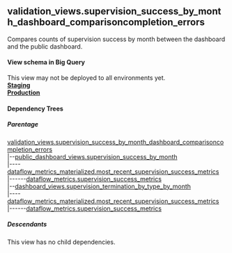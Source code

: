 ## validation_views.supervision_success_by_month_dashboard_comparisoncompletion_errors

Compares counts of supervision success by month between the dashboard and the public dashboard. 

#### View schema in Big Query
This view may not be deployed to all environments yet.<br/>
[**Staging**](https://console.cloud.google.com/bigquery?pli=1&p=recidiviz-staging&page=table&project=recidiviz-staging&d=validation_views&t=supervision_success_by_month_dashboard_comparisoncompletion_errors)
<br/>
[**Production**](https://console.cloud.google.com/bigquery?pli=1&p=recidiviz-123&page=table&project=recidiviz-123&d=validation_views&t=supervision_success_by_month_dashboard_comparisoncompletion_errors)
<br/>

#### Dependency Trees

##### Parentage
[validation_views.supervision_success_by_month_dashboard_comparisoncompletion_errors](../validation_views/supervision_success_by_month_dashboard_comparisoncompletion_errors.md) <br/>
|--[public_dashboard_views.supervision_success_by_month](../public_dashboard_views/supervision_success_by_month.md) <br/>
|----[dataflow_metrics_materialized.most_recent_supervision_success_metrics](../dataflow_metrics_materialized/most_recent_supervision_success_metrics.md) <br/>
|------[dataflow_metrics.supervision_success_metrics](../../metrics/supervision/supervision_success_metrics.md) <br/>
|--[dashboard_views.supervision_termination_by_type_by_month](../dashboard_views/supervision_termination_by_type_by_month.md) <br/>
|----[dataflow_metrics_materialized.most_recent_supervision_success_metrics](../dataflow_metrics_materialized/most_recent_supervision_success_metrics.md) <br/>
|------[dataflow_metrics.supervision_success_metrics](../../metrics/supervision/supervision_success_metrics.md) <br/>


##### Descendants
This view has no child dependencies.
